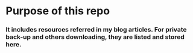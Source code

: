 # Purpose of this repo
### It includes resources referred in my blog articles. For private back-up and others downloading, they are listed and stored here.
